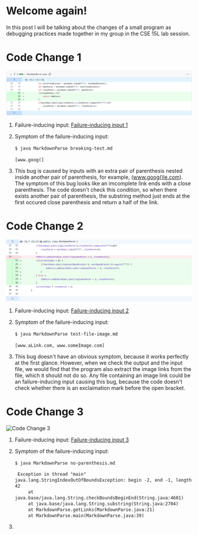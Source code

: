 # Welcome again!
In this post I will be talking about the changes of a small program as debugging practices made together in my group in the CSE 15L lab session.

# Code Change 1
![Code Change 1](https://github.com/HaoyuFu2/cse15l-lab-reports/blob/main/Images-lab-report-2/Code-Change-1.png?raw=true)

1. Failure-inducing input: [Failure-inducing input 1](https://github.com/HaoyuFu2/markdown-parse/blob/5170cd7532d0aea068ed4f707ccca582d0204da7/breaking-test.md)

2. Symptom of the failure-inducing input:

    `$ java MarkdownParse breaking-test.md`

    `[www.goog(]`

3. This bug is caused by inputs with an extra pair of parenthesis nested inside another pair of parenthesis, for example, (www.goog()le.com). The symptom of this bug looks like an imcomplete link ends with a close parenthesis. The code doesn't check this condition, so when there exists another pair of parenthesis, the substring method just ends at the first occured close parenthesis and return a half of the link.


# Code Change 2
![Code Change 2](https://github.com/HaoyuFu2/cse15l-lab-reports/blob/main/Images-lab-report-2/Code-Change-2.png?raw=true)

1. Failure-inducing input: [Failure-inducing input 2](https://github.com/HaoyuFu2/markdown-parse/blob/09e1d5097d3d74dd8234660392f670105444c1f1/test-file-image.md)

2. Symptom of the failure-inducing input:

    `$ java MarkdownParse test-file-image.md`

    `[www.aLink.com, www.someImage.com]`


3. This bug doesn't have an obvious symptom, because it works perfectly at the first glance. However, when we check the output and the input file, we would find that the program also extract the image links from the file, which it should not do so. Any file containing an image link could be an failure-inducing input causing this bug, because the code doesn't check whether there is an exclaimation mark before the open bracket.

# Code Change 3
![Code Change 3]()

1. Failure-inducing input: [Failure-inducing input 3](https://github.com/HaoyuFu2/markdown-parse/blob/1c64c7e44031f2331f610086bfe31693d6e2066f/no-parenthesis.md)

2. Symptom of the failure-inducing input:

    `$ java MarkdownParse no-parenthesis.md `

        Exception in thread "main" java.lang.StringIndexOutOfBoundsException: begin -2, end -1, length 42
            at java.base/java.lang.String.checkBoundsBeginEnd(String.java:4601)
            at java.base/java.lang.String.substring(String.java:2704)
            at MarkdownParse.getLinks(MarkdownParse.java:21)
            at MarkdownParse.main(MarkdownParse.java:39)

3. 


